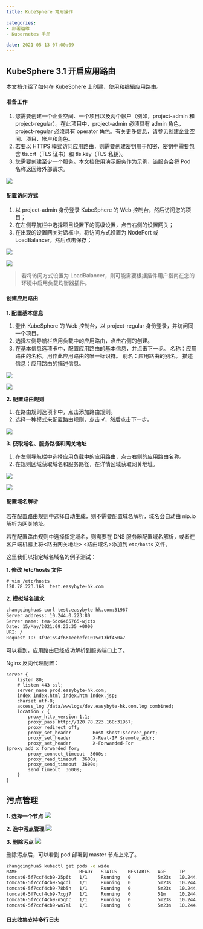 ```yaml
---
title: KubeSphere 常用操作

categories:
- 部署运维
- Kubernetes 手册

date: 2021-05-13 07:00:09
---
```

## KubeSphere 3.1 开启应用路由
本文档介绍了如何在 KubeSphere 上创建、使用和编辑应用路由。

#### 准备工作
1. 您需要创建一个企业空间、一个项目以及两个帐户（例如，project-admin 和 project-regular）。在此项目中，project-admin 必须具有 admin 角色，project-regular 必须具有 operator 角色。有关更多信息，请参见创建企业空间、项目、帐户和角色。
1. 若要以 HTTPS 模式访问应用路由，则需要创建密钥用于加密，密钥中需要包含 tls.crt（TLS 证书）和 tls.key（TLS 私钥）。
1. 您需要创建至少一个服务。本文档使用演示服务作为示例，该服务会将 Pod 名称返回给外部请求。

![](https://cdn.jsdelivr.net/gh/zhangqinghua/hexo_image/20210515170616.png)


#### 配置访问方式
1. 以 project-admin 身份登录 KubeSphere 的 Web 控制台，然后访问您的项目；
1. 在左侧导航栏中选择项目设置下的高级设置，点击右侧的设置网关；
1. 在出现的设置网关对话框中，将访问方式设置为 NodePort 或 LoadBalancer，然后点击保存；

![](https://v3-1.docs.kubesphere.io/images/docs/zh-cn/project-user-guide/application-workloads/routes/set-gateway.png)

![](https://v3-1.docs.kubesphere.io/images/docs/zh-cn/project-user-guide/application-workloads/routes/access-method-nodeport.png)

> 若将访问方式设置为 LoadBalancer，则可能需要根据插件用户指南在您的环境中启用负载均衡器插件。

#### 创建应用路由
**1. 配置基本信息**
1. 登出 KubeSphere 的 Web 控制台，以 project-regular 身份登录，并访问同一个项目。
1. 选择左侧导航栏应用负载中的应用路由，点击右侧的创建。
1. 在基本信息选项卡中，配置应用路由的基本信息，并点击下一步。
   名称：应用路由的名称，用作此应用路由的唯一标识符。
   别名：应用路由的别名。
   描述信息：应用路由的描述信息。

![](https://v3-1.docs.kubesphere.io/images/docs/zh-cn/project-user-guide/application-workloads/routes/create-route.png)

![](https://v3-1.docs.kubesphere.io/images/docs/zh-cn/project-user-guide/application-workloads/routes/basic-info.png)

**2. 配置路由规则**
1. 在路由规则选项卡中，点击添加路由规则。
1. 选择一种模式来配置路由规则，点击 √，然后点击下一步。

![](https://v3-1.docs.kubesphere.io/images/docs/zh-cn/project-user-guide/application-workloads/routes/auto-generate.png)

**3. 获取域名、服务路径和网关地址**
1. 在左侧导航栏中选择应用负载中的应用路由，点击右侧的应用路由名称。
2. 在规则区域获取域名和服务路径，在详情区域获取网关地址。

![](https://v3-1.docs.kubesphere.io/images/docs/zh-cn/project-user-guide/application-workloads/routes/route-list.png)

![](https://cdn.jsdelivr.net/gh/zhangqinghua/hexo_image/20210515171604.png)

#### 配置域名解析
若在配置路由规则中选择自动生成，则不需要配置域名解析，域名会自动由 nip.io 解析为网关地址。

若在配置路由规则中选择指定域名，则需要在 DNS 服务器配置域名解析，或者在客户端机器上将<路由网关地址> <路由域名>添加到 `etc/hosts` 文件。

这里我们以指定域名域名的例子测试：

**1. 修改 /etc/hosts 文件**
```
# vim /etc/hosts
120.78.223.168  test.easybyte-hk.com
```

**2. 模拟域名请求**
```bash
zhangqinghua$ curl test.easybyte-hk.com:31967
Server address: 10.244.0.223:80
Server name: tea-6dc6465765-wjctx
Date: 15/May/2021:09:23:35 +0000
URI: /
Request ID: 3f9e1694f661eebefc1015c13bf450a7
```

可以看到，应用路由已经成功解析到服务端口上了。

Nginx 反向代理配置：

```
server {
    listen 80;
    # listen 443 ssl;
    server_name prod.easybyte-hk.com;
    index index.html index.htm index.jsp;
    charset utf-8;
    access_log /data/wwwlogs/dev.easybyte-hk.com.log combined;
    location / {
        proxy_http_version 1.1;
        proxy_pass http://120.78.223.168:31967;
        proxy_redirect off;
        proxy_set_header        Host $host:$server_port;
        proxy_set_header        X-Real-IP $remote_addr;
        proxy_set_header        X-Forwarded-For $proxy_add_x_forwarded_for;
        proxy_connect_timeout  3600s;
        proxy_read_timeout  3600s;
        proxy_send_timeout  3600s;
        send_timeout  3600s;
    }
}
```

## 污点管理
**1. 选择一个节点**
![](https://cdn.jsdelivr.net/gh/zhangqinghua/hexo_image/20210514121835.png)

**2. 选中污点管理**
![](https://cdn.jsdelivr.net/gh/zhangqinghua/hexo_image/20210514121921.png)

**3. 删除污点**
![](https://cdn.jsdelivr.net/gh/zhangqinghua/hexo_image/20210514121951.png)

删除污点后，可以看到 pod 部署到 master 节点上来了。

```bash
zhangqinghua$ kubectl get pods -o wide
NAME                       READY   STATUS    RESTARTS   AGE     IP             NODE                      NOMINATED NODE   READINESS GATES
tomcat6-5f7ccf4cb9-25p6t   1/1     Running   0          5m23s   10.244.0.8     izwz9go2hn3kv068o5wpdpz   <none>           <none>
tomcat6-5f7ccf4cb9-5gcdl   1/1     Running   0          5m23s   10.244.0.7     izwz9go2hn3kv068o5wpdpz   <none>           <none>
tomcat6-5f7ccf4cb9-78b5h   1/1     Running   0          5m23s   10.244.0.9     izwz9go2hn3kv068o5wpdpz   <none>           <none>
tomcat6-5f7ccf4cb9-7xgj7   1/1     Running   0          51m     10.244.1.181   easybyte-dev-server       <none>           <none>
tomcat6-5f7ccf4cb9-n5qhc   1/1     Running   0          5m23s   10.244.0.6     izwz9go2hn3kv068o5wpdpz   <none>           <none>
tomcat6-5f7ccf4cb9-wn7ml   1/1     Running   0          5m23s   10.244.1.204   easybyte-dev-server       <none>           <none>
```

#### 日志收集支持多行日志

